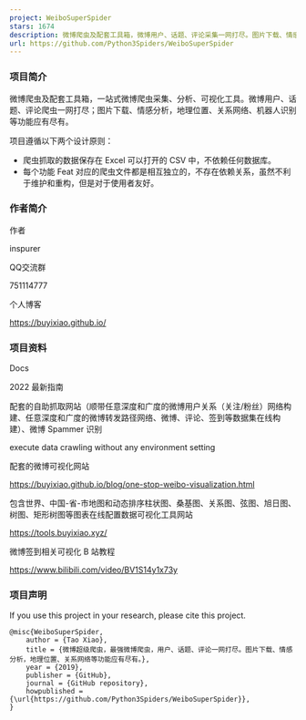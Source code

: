 ```yaml
---
project: WeiboSuperSpider
stars: 1674
description: 微博爬虫及配套工具箱，微博用户、话题、评论采集一网打尽。图片下载、情感分析，地理位置、关系网络、spammer 机器人识别等功能应有尽有。Docs：https://buyixiao.github.io/blog/weibo-super-spider.html 配套可视化网站：https://buyixiao.github.io/blog/one-stop-weibo-visualization.html
url: https://github.com/Python3Spiders/WeiboSuperSpider
---
```


### 项目简介

微博爬虫及配套工具箱，一站式微博爬虫采集、分析、可视化工具。微博用户、话题、评论爬虫一网打尽；图片下载、情感分析，地理位置、关系网络、机器人识别等功能应有尽有。

项目遵循以下两个设计原则：

-   爬虫抓取的数据保存在 Excel 可以打开的 CSV 中，不依赖任何数据库。
-   每个功能 Feat 对应的爬虫文件都是相互独立的，不存在依赖关系，虽然不利于维护和重构，但是对于使用者友好。

### 作者简介

作者

inspurer

QQ交流群

751114777

个人博客

https://buyixiao.github.io/

### 项目资料

Docs

2022 最新指南

配套的自助抓取网站（顺带任意深度和广度的微博用户关系（关注/粉丝）网络构建、任意深度和广度的微博转发路径网络、微博、评论、签到等数据集在线构建）、微博 Spammer 识别

execute data crawling without any environment setting

配套的微博可视化网站

https://buyixiao.github.io/blog/one-stop-weibo-visualization.html

包含世界、中国-省-市地图和动态排序柱状图、桑基图、关系图、弦图、旭日图、树图、矩形树图等图表在线配置数据可视化工具网站

https://tools.buyixiao.xyz/

微博签到相关可视化 B 站教程

https://www.bilibili.com/video/BV1S14y1x73y

### 项目声明

If you use this project in your research, please cite this project.

```
@misc{WeiboSuperSpider,
    author = {Tao Xiao},
    title = {微博超级爬虫，最强微博爬虫，用户、话题、评论一网打尽。图片下载、情感分析，地理位置、关系网络等功能应有尽有。},
    year = {2019},
    publisher = {GitHub},
    journal = {GitHub repository},
    howpublished = {\url{https://github.com/Python3Spiders/WeiboSuperSpider}},
}
```
